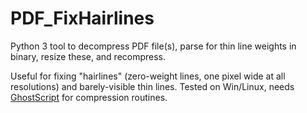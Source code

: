 # PDF_FixHairlines
Python 3 tool to decompress PDF file(s), parse for thin line weights in binary, resize these, and recompress.  

Useful for fixing "hairlines" (zero-weight lines, one pixel wide at all resolutions) and barely-visible thin lines.  Tested on Win/Linux, needs [GhostScript](https://www.ghostscript.com/download.html) for compression routines. 


